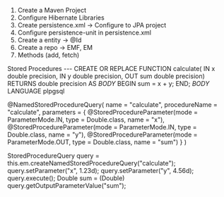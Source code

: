 1. Create a Maven Project
2. Configure Hibernate Libraries
3. Create persistence.xml -> Configure to JPA project
4. Configure persistence-unit in persistence.xml
5. Create a entity -> @Id
6. Create a repo -> EMF, EM 
7. Methods (add, fetch)


Stored Procedures --- 
CREATE OR REPLACE FUNCTION calculate(
    IN x double precision,
    IN y double precision,
    OUT sum double precision)
  RETURNS double precision AS
$BODY$
BEGIN
    sum = x + y;
END;
$BODY$
  LANGUAGE plpgsql
  
  
 @NamedStoredProcedureQuery(
	name = "calculate", 
	procedureName = "calculate", 
	parameters = { 
		@StoredProcedureParameter(mode = ParameterMode.IN, type = Double.class, name = "x"), 
		@StoredProcedureParameter(mode = ParameterMode.IN, type = Double.class, name = "y"), 
		@StoredProcedureParameter(mode = ParameterMode.OUT, type = Double.class, name = "sum")
	}
)

StoredProcedureQuery query = this.em.createNamedStoredProcedureQuery("calculate");
query.setParameter("x", 1.23d);
query.setParameter("y", 4.56d);
query.execute();
Double sum = (Double) query.getOutputParameterValue("sum");
